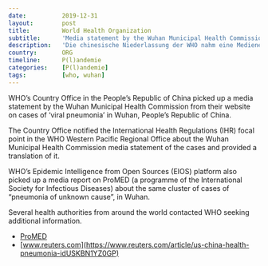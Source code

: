 ```yaml
---
date:          2019-12-31
layout:        post
title:         World Health Organization
subtitle:      'Media statement by the Wuhan Municipal Health Commission'
description:   'Die chinesische Niederlassung der WHO nahm eine Medienerklärung der Wuhan Municipal Health Commission von ihrer Website zu Fällen einer "viralen Lungenentzündung" in Wuhan, Volksrepublik China, auf.'
country:       ORG
timeline:      P(l)andemie
categories:    [P(l)andemie]
tags:          [who, wuhan]
---
```

WHO’s Country Office in the People’s Republic of China picked up a media statement by the Wuhan Municipal Health Commission from their website on cases of ‘viral pneumonia’ in Wuhan, People’s Republic of China.

The Country Office notified the International Health Regulations (IHR) focal point in the WHO Western Pacific Regional Office about the Wuhan Municipal Health Commission media statement of the cases and provided a translation of it.

WHO’s Epidemic Intelligence from Open Sources (EIOS) platform also picked up a media report on ProMED (a programme of the International Society for Infectious Diseases) about the same cluster of cases of “pneumonia of unknown cause”, in Wuhan.

Several health authorities from around the world contacted WHO seeking additional information.

 * [ProMED](https://promedmail.org/promed-post/?id=6864153%20#COVID19)
 * [www.reuters.com](https://www.reuters.com/article/us-china-health-pneumonia-idUSKBN1YZ0GP)
